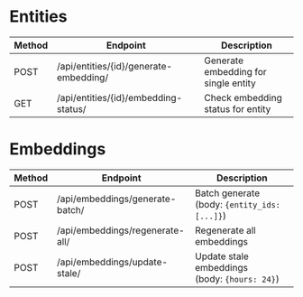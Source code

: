 

# Entities

| Method | Endpoint                               | Description                          |
| ------ | -------------------------------------- | ------------------------------------ |
| POST   | /api/entities/{id}/generate-embedding/ | Generate embedding for single entity |
| GET    | /api/entities/{id}/embedding-status/   | Check embedding status for entity    |

# Embeddings

| Method | Endpoint                             | Description                                   |
| ------ | ------------------------------------ | --------------------------------------------- |
| POST   | /api/embeddings/generate-batch/      | Batch generate (body: `{entity_ids: [...]}`)  |
| POST   | /api/embeddings/regenerate-all/      | Regenerate all embeddings                     |
| POST   | /api/embeddings/update-stale/        | Update stale embeddings (body: `{hours: 24}`) |


